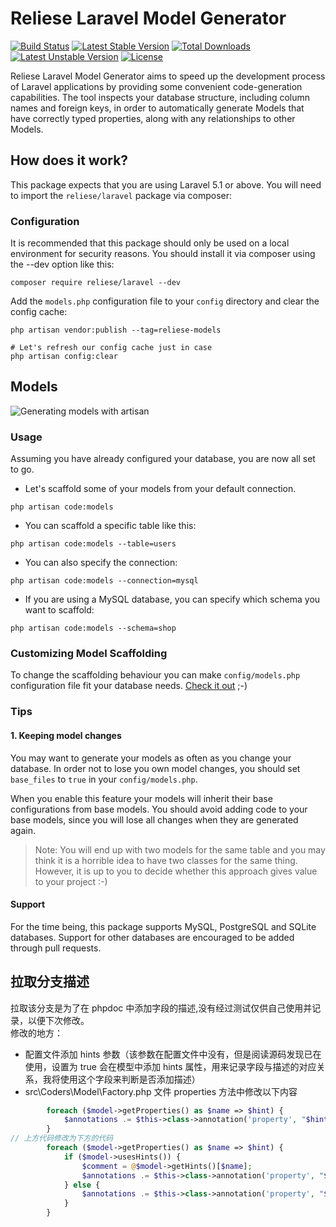 # Reliese Laravel Model Generator
[![Build Status](https://travis-ci.org/reliese/laravel.svg?branch=master)](https://travis-ci.org/reliese/laravel)
[![Latest Stable Version](https://poser.pugx.org/reliese/laravel/v/stable)](https://packagist.org/packages/reliese/laravel)
[![Total Downloads](https://poser.pugx.org/reliese/laravel/downloads)](https://packagist.org/packages/reliese/laravel)
[![Latest Unstable Version](https://poser.pugx.org/reliese/laravel/v/unstable)](https://packagist.org/packages/reliese/laravel)
[![License](https://poser.pugx.org/reliese/laravel/license)](https://packagist.org/packages/reliese/laravel)

Reliese Laravel Model Generator aims to speed up the development process of Laravel applications by 
providing some convenient code-generation capabilities. 
The tool inspects your database structure, including column names and foreign keys, in order 
to automatically generate Models that have correctly typed properties, along with any relationships to other Models.

## How does it work?

This package expects that you are using Laravel 5.1 or above.
You will need to import the `reliese/laravel` package via composer:

### Configuration

It is recommended that this package should only be used on a local environment for security reasons. You should install it via composer using the --dev option like this:

```shell
composer require reliese/laravel --dev
```

Add the `models.php` configuration file to your `config` directory and clear the config cache:

```shell
php artisan vendor:publish --tag=reliese-models

# Let's refresh our config cache just in case
php artisan config:clear
```

## Models

![Generating models with artisan](https://cdn-images-1.medium.com/max/800/1*hOa2QxORE2zyO_-ZqJ40sA.png "Making artisan code my Eloquent models")

### Usage

Assuming you have already configured your database, you are now all set to go.

- Let's scaffold some of your models from your default connection.

```shell
php artisan code:models
```

- You can scaffold a specific table like this:

```shell
php artisan code:models --table=users
```

- You can also specify the connection:

```shell
php artisan code:models --connection=mysql
```

- If you are using a MySQL database, you can specify which schema you want to scaffold:

```shell
php artisan code:models --schema=shop
```

### Customizing Model Scaffolding

To change the scaffolding behaviour you can make `config/models.php` configuration file
fit your database needs. [Check it out](https://github.com/reliese/laravel/blob/master/config/models.php) ;-)

### Tips

#### 1. Keeping model changes

You may want to generate your models as often as you change your database. In order
not to lose you own model changes, you should set `base_files` to `true` in your `config/models.php`.

When you enable this feature your models will inherit their base configurations from
base models. You should avoid adding code to your base models, since you
will lose all changes when they are generated again.

> Note: You will end up with two models for the same table and you may think it is a horrible idea 
to have two classes for the same thing. However, it is up to you
to decide whether this approach gives value to your project :-)

#### Support

For the time being, this package supports MySQL, PostgreSQL and SQLite databases. Support for other databases are encouraged to be added through pull requests.

## 拉取分支描述
拉取该分支是为了在 phpdoc 中添加字段的描述,没有经过测试仅供自己使用并记录，以便下次修改。   
修改的地方：
+ 配置文件添加 hints 参数（该参数在配置文件中没有，但是阅读源码发现已在使用，设置为 true 会在模型中添加 hints 属性，用来记录字段与描述的对应关系，我将使用这个字段来判断是否添加描述）
+ src\Coders\Model\Factory.php 文件 properties 方法中修改以下内容
```php
        foreach ($model->getProperties() as $name => $hint) {
            $annotations .= $this->class->annotation('property', "$hint \$$name");
        }
// 上方代码修改为下方的代码
        foreach ($model->getProperties() as $name => $hint) {
            if ($model->usesHints()) {
                $comment = @$model->getHints()[$name];
                $annotations .= $this->class->annotation('property', "$hint \$$name {$comment}");
            } else {
                $annotations .= $this->class->annotation('property', "$hint \$$name");
            }
        }
```
